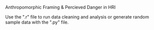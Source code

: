 Anthropomorphic Framing & Percieved Danger in HRI

Use the ".r" file to run data cleaning and analysis or generate random sample data with the ".py" file.
